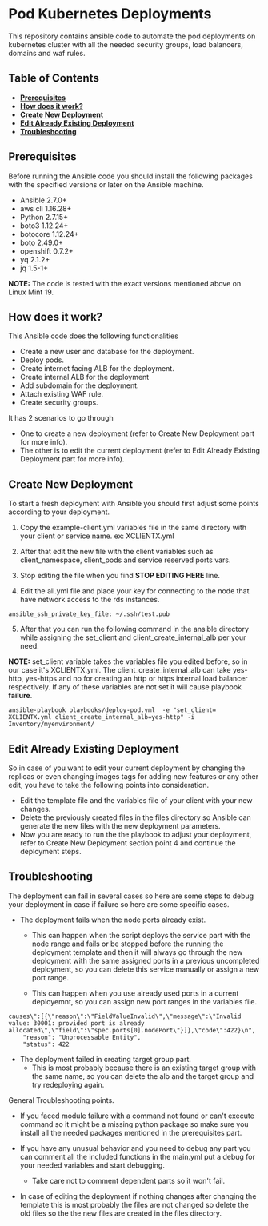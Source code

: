 Pod Kubernetes Deployments
==============================

This repository contains ansible code to automate the pod deployments on kubernetes cluster with all the needed security groups, load balancers, domains and waf rules.

## Table of Contents
* **[Prerequisites](#Prerequisites)**
* **[How does it work?](#how-does-it-work)**
* **[Create New Deployment](#Create-New-Deployment)**
* **[Edit Already Existing Deployment](#Edit-Already-Existing-Deployment)**
* **[Troubleshooting](#trouble)**

## Prerequisites
Before running the Ansible code you should install the following packages with the specified versions or later on the Ansible machine.

* Ansible 2.7.0+
* aws cli 1.16.28+
* Python 2.7.15+
* boto3 1.12.24+
* botocore 1.12.24+
* boto 2.49.0+
* openshift 0.7.2+
* yq 2.1.2+
* jq 1.5-1+

**NOTE:** The code is tested with the exact versions mentioned above on Linux Mint 19.

## How does it work?

This Ansible code does the following functionalities

* Create a new user and database for the deployment.
* Deploy pods.
* Create internet facing ALB for the deployment.
* Create internal ALB for the deployment
* Add subdomain for the deployment.
* Attach existing WAF rule.
* Create security groups.

It has 2 scenarios to go through

* One to create a new deployment (refer to Create New Deployment part for more info).
* The other is to edit the current deployment (refer to Edit Already Existing Deployment part for more info).   


## Create New Deployment

To start a fresh deployment with Ansible you should first adjust some points according to your deployment.

1. Copy the example-client.yml variables file in the same directory with your client or service name. ex: XCLIENTX.yml

2. After that edit the new file with the client variables such as client_namespace, client_pods and service reserved ports vars.

3. Stop editing the file when you find **STOP EDITING HERE** line.

4. Edit the all.yml file and place your key for connecting to the node that have network access to the rds instances.

```
ansible_ssh_private_key_file: ~/.ssh/test.pub

```
5. After that you can run the following command in the ansible directory while assigning the set_client and client_create_internal_alb per your need.

**NOTE:** set_client variable takes the variables file you edited before, so in our case it's XCLIENTX.yml.
		  The client_create_internal_alb can take yes-http, yes-https and no for creating an http or https internal load balancer respectively.
		  If any of these variables are not set it will cause playbook **failure**.

```
ansible-playbook playbooks/deploy-pod.yml  -e "set_client= XCLIENTX.yml client_create_internal_alb=yes-http" -i Inventory/myenvironment/

```

## Edit Already Existing Deployment

So in case of you want to edit your current deployment by changing the replicas or even changing images tags for adding new features or any other edit, you have to take the following points into consideration.

* Edit the template file and the variables file of your client with your new changes.
* Delete the previously created files in the files directory so Ansible can generate the new files with the new deployment parameters.
* Now you are ready to run the the playbook to adjust your deployment, refer to Create New Deployment section point 4 and continue the deployment steps.


## Troubleshooting
The deployment can fail in several cases so here are some steps to debug your deployment in case if failure so here are some specific cases.

* The deployment fails when the node ports already exist.
  * This can happen when the script deploys the service part with the node range and fails or be stopped before the running the deployment template and then it will always go through the new deployment with the same assigned ports in a previous uncompleted deployment, so you can delete this service manually or assign a new port range.

  * This can happen when you use already used ports in a current deployemnt, so you can assign new port ranges in the variables file.

```
causes\":[{\"reason\":\"FieldValueInvalid\",\"message\":\"Invalid value: 30001: provided port is already allocated\",\"field\":\"spec.ports[0].nodePort\"}]},\"code\":422}\n",
    "reason": "Unprocessable Entity",
    "status": 422
```


* The deployment failed in creating target group part.
  * This is most probably because there is an existing target group with the same name, so you can delete the alb and the target group and try redeploying again.

General Troubleshooting points.

* If you faced module failure with a command not found or can't execute command so it might be a missing python package so make sure you install all the needed packages mentioned in the prerequisites part.

* If you have any unusual behavior and you need to debug any part you can comment all the included functions in the main.yml put a debug for your needed variables and start debugging.
  * Take care not to comment dependent parts so it won't fail.

* In case of editing the deployment if nothing changes after changing the template this is most probably the files are not changed so delete the old files so the the new files are created in the files directory.
